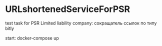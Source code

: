 # URLshortenedServiceForPSR
test task for PSR Limited liability company:
сокращатель ссылок по типу bitly


start: docker-compose up